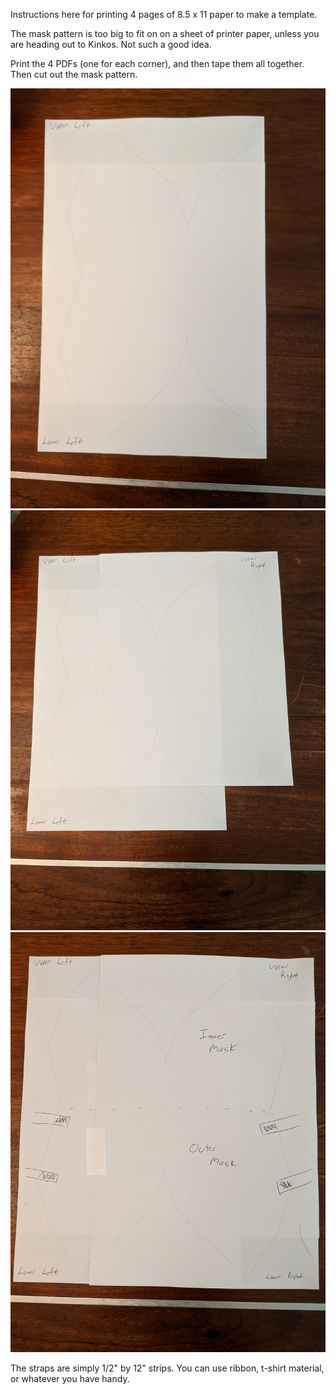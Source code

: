 Instructions here for printing 4 pages of 8.5 x 11 paper to make a template.

The mask pattern is too big to fit on on a sheet of printer paper, unless you are heading out to Kinkos. Not such a good idea.

Print the 4 PDFs (one for each corner), and then tape them all together. Then cut out the mask pattern. 

![Step 1](Step1_TapeUpperLeftToLowerLeft.jpg)
![Step 2](Step2_TapeUpperRight.jpg)
![Step 3](Step3_FinishedTapedTemplate.jpg)

The straps are simply 1/2" by 12" strips. You can use ribbon, t-shirt material, or whatever you have handy. 